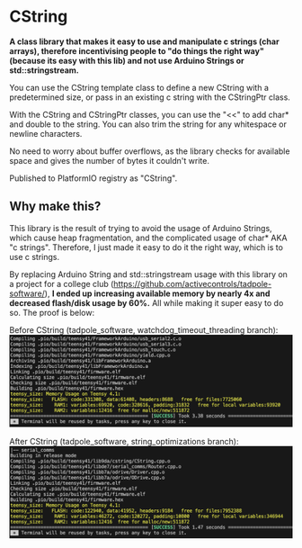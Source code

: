 # CString
__A class library that makes it easy to use and manipulate c strings (char arrays), therefore incentivising people to "do things the right way" (because its easy with this lib) and not use Arduino Strings or std::stringstream.__

You can use the CString template class to define a new CString with a predetermined size, or pass in an existing c string with the CStringPtr class.

With the CString and CStringPtr classes, you can use the "<<" to add char* and double to the string. You can also trim the string for any whitespace or newline characters.

No need to worry about buffer overflows, as the library checks for available space and gives the number of bytes it couldn't write.

Published to PlatformIO registry as "CString". 

## Why make this?

This library is the result of trying to avoid the usage of Arduino Strings, which cause heap fragmentation, and the complicated usage of char* AKA "c strings". Therefore, I just made it easy to do it the right way, which is to use c strings.

By replacing Arduino String and std::stringstream usage with this library on a project for a college club (https://github.com/activecontrols/tadpole-software/),
__I ended up increasing available memory by nearly 4x and decreased flash/disk usage by 60%.__ All while making it super easy to do so. The proof is below:

Before CString (tadpole_software, watchdog_timeout_threading branch):
![Before CString](./README/beforeCString.png)


After CString (tadpole_software, string_optimizations branch):
![After CString](./README/afterCString.png)